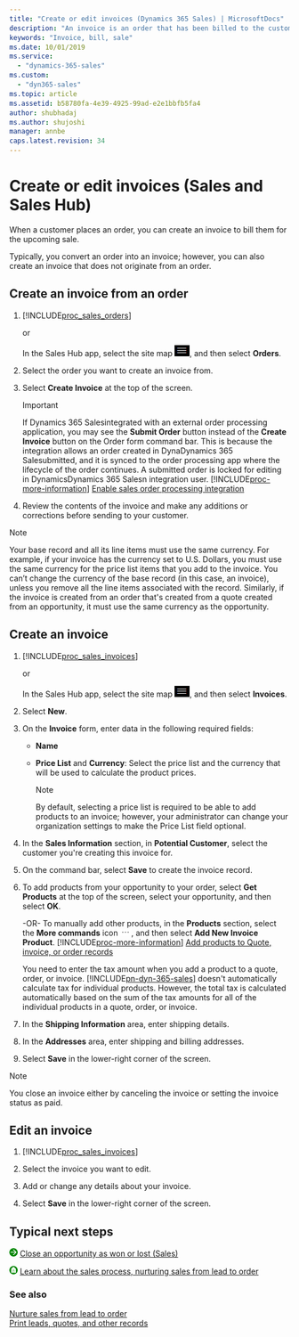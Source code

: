 ```yaml
---
title: "Create or edit invoices (Dynamics 365 Sales) | MicrosoftDocs"
description: "An invoice is an order that has been billed to the customer."
keywords: "Invoice, bill, sale"
ms.date: 10/01/2019
ms.service:
  - "dynamics-365-sales"
ms.custom:
  - "dyn365-sales"
ms.topic: article
ms.assetid: b58780fa-4e39-4925-99ad-e2e1bbfb5fa4
author: shubhadaj
ms.author: shujoshi
manager: annbe
caps.latest.revision: 34
---
```


# Create or edit invoices (Sales and Sales Hub)

When a customer places an order, you can create an invoice to bill them for the upcoming sale.  
  
Typically, you convert an order into an invoice; however, you can also create an invoice that does not originate from an order.  
    
<a name="bkmk1"></a>   
## Create an invoice from an order  

1. [!INCLUDE[proc_sales_orders](../includes/proc-sales-orders.md)]  

    or

    In the Sales Hub app, select the site map ![Site Map icon](media/site-map-icon.png "Site map icon"), and then select **Orders**. 
  
2. Select the order you want to create an invoice from.  
  
3. Select **Create Invoice** at the top of the screen.  

    > [!IMPORTANT]
    > If Dynamics 365 Salesintegrated with an external order processing application, you may see the **Submit Order** button instead of the **Create Invoice** button on the Order form command bar. This is because the integration allows an order created in DynaDynamics 365 Salesubmitted, and it is synced to the order processing app where the lifecycle of the order continues. A submitted order is locked for editing in DynamicsDynamics 365 Salesn integration user. [!INCLUDE[proc-more-information](../includes/proc-more-information.md)] [Enable sales order processing integration](developer/enable-sales-order-processing-integration.md)

4. Review the contents of the invoice and make any additions or corrections before sending to your customer.  

> [!NOTE]
> 
> Your base record and all its line items must use the same currency. For example, if your invoice has the currency set to U.S. Dollars, you must use the same currency for the price list items that you add to the invoice. You can’t change the currency of the base record (in this case, an invoice), unless you remove all the line items associated with the record.
> Similarly, if the invoice is created from an order that's created from a quote created from an opportunity, it must use the same currency as the opportunity.
  
## Create an invoice  
  
1. [!INCLUDE[proc_sales_invoices](../includes/proc-sales-invoices.md)]  

    or

    In the Sales Hub app, select the site map ![Site Map icon](media/site-map-icon.png "Site map icon"), and then select **Invoices**. 
  
2. Select **New**.  

3. On the **Invoice** form, enter data in the following required fields:

    -	**Name** 
  
    -	**Price List** and **Currency**: Select the price list and the currency that will be used to calculate the product prices. 

        > [!NOTE]
        > By default, selecting a price list is required to be able to add products to an invoice; however, your administrator can change your organization settings to make the Price List field optional. 
  
4. In the **Sales Information** section, in **Potential Customer**, select the customer you're creating this invoice for.
  
5. On the command bar, select **Save** to create the invoice record.  
  
6. To add products from your opportunity to your order, select **Get Products** at the top of the screen, select your opportunity, and then select **OK**.  
  
    -OR-
    To manually add other products, in the **Products** section, select the **More commands** icon ![More commands icon](media/more-commands-button.png "More commands icon"), and then select **Add New Invoice Product**. [!INCLUDE[proc-more-information](../includes/proc-more-information.md)] [Add products to Quote, invoice, or order records](add-product-quote-order-invoice.md)
    
  
     You need to enter the tax amount when you add a product to a quote, order, or invoice. [!INCLUDE[pn-dyn-365-sales](../includes/pn-dyn-365-sales.md)] doesn't automatically calculate tax for individual products. However, the total tax is calculated automatically based on the sum of the tax amounts for all of the individual products in a quote, order, or invoice.  
  
7. In the **Shipping Information** area, enter shipping details.  
  
8. In the **Addresses** area, enter shipping and billing addresses.  
  
9. Select **Save** in the lower-right corner of the screen.  
  
> [!NOTE]
>  You close an invoice either by canceling the invoice or setting the invoice status as paid.  
  
<a name="bkmk3"></a>   
## Edit an invoice  
  
1. [!INCLUDE[proc_sales_invoices](../includes/proc-sales-invoices.md)]  
  
2. Select the invoice you want to edit.  
  
3. Add or change any details about your invoice.  
  
4. Select **Save** in the lower-right corner of the screen.  
  
<a name="bkmk4"></a>   
## Typical next steps  
 ![Right arrow button](../sales-enterprise/media/orange-right-arrow-button.png "Right arrow button") [Close an opportunity as won or lost (Sales)](../sales-enterprise/close-opportunity-won-lost-sales.md)  
  
 ![Home button](../sales-enterprise/media/home-button.png "Home button") [Learn about the sales process, nurturing sales from lead to order](../sales-enterprise/nurture-sales-from-lead-order-sales.md)  
  
### See also  
[Nurture sales from lead to order](../sales-enterprise/nurture-sales-from-lead-order-sales.md)  
[Print leads, quotes, and other records](../basics/print-leads-quotes-other-records.md)
